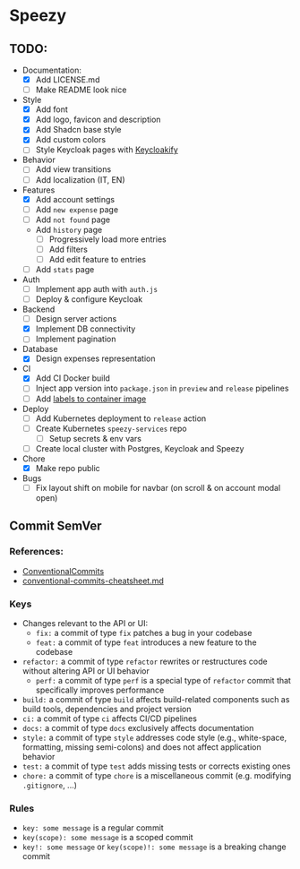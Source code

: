 # Speezy

## TODO:

- Documentation:
    - [x] Add LICENSE.md
    - [ ] Make README look nice
- Style
    - [x] Add font
    - [x] Add logo, favicon and description
    - [x] Add Shadcn base style
    - [x] Add custom colors
    - [ ] Style Keycloak pages with [Keycloakify](https://www.keycloakify.dev/)
- Behavior
    - [ ] Add view transitions
    - [ ] Add localization (IT, EN)
- Features
    - [x] Add account settings
    - [ ] Add `new expense` page
    - [ ] Add `not found` page
    - Add `history` page
        - [ ] Progressively load more entries
        - [ ] Add filters
        - [ ] Add edit feature to entries
    - [ ] Add `stats` page
- Auth
    - [ ] Implement app auth with `auth.js`
    - [ ] Deploy & configure Keycloak
- Backend
    - [ ] Design server actions
    - [x] Implement DB connectivity
    - [ ] Implement pagination
- Database
    - [x] Design expenses representation
- CI
    - [x] Add CI Docker build
    - [ ] Inject app version into `package.json` in `preview` and `release` pipelines
    - [ ] Add [labels to container image](https://docs.github.com/en/packages/working-with-a-github-packages-registry/working-with-the-container-registry#labelling-container-images)
- Deploy
    - [ ] Add Kubernetes deployment to `release` action
    - [ ] Create Kubernetes `speezy-services` repo
        - [ ] Setup secrets & env vars
    - [ ] Create local cluster with Postgres, Keycloak and Speezy
- Chore
    - [x] Make repo public
- Bugs
    - [ ] Fix layout shift on mobile for navbar (on scroll & on account modal open)

## Commit SemVer

### References:

- [ConventionalCommits](https://www.conventionalcommits.org/en/v1.0.0/)
- [conventional-commits-cheatsheet.md](https://gist.github.com/qoomon/5dfcdf8eec66a051ecd85625518cfd13)

### Keys

- Changes relevant to the API or UI:
    - `fix:` a commit of type `fix` patches a bug in your codebase
    - `feat:` a commit of type `feat` introduces a new feature to the codebase
- `refactor:` a commit of type `refactor` rewrites or restructures code without altering API or UI behavior
    - `perf:` a commit of type `perf` is a special type of `refactor` commit that specifically improves performance
- `build:` a commit of type `build` affects build-related components such as build tools, dependencies and project version
- `ci:` a commit of type `ci` affects CI/CD pipelines
- `docs:` a commit of type `docs` exclusively affects documentation
- `style:` a commit of type `style` addresses code style (e.g., white-space, formatting, missing semi-colons) and does not affect application behavior
- `test:` a commit of type `test` adds missing tests or corrects existing ones
- `chore:` a commit of type `chore` is a miscellaneous commit (e.g. modifying `.gitignore`, ...)

### Rules

- `key: some message` is a regular commit
- `key(scope): some message` is a scoped commit
- `key!: some message` or `key(scope)!: some message` is a breaking change commit
